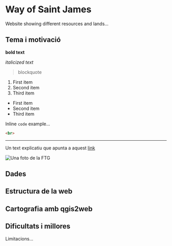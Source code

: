 # Way of Saint James
Website showing different resources and lands...

## Tema i motivació

**bold text**

*italicized text*

> blockquote

1. First item
1. Second item
1. Third item

- First item
- Second item
- Third item

Inline `code` example...

```html
<br>
```

---

Un text explicatiu que apunta a aquest [link](https://www.urv.cat)

![Una foto de la FTG](./images/ftg.JPG)


## Dades

## Estructura de la web

## Cartografia amb qgis2web

## Dificultats i millores
Limitacions...

